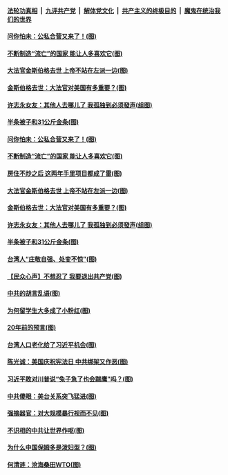 

####  [法轮功真相](../../../../basic/blob/master/README.md?t=09211331) &nbsp;|&nbsp; [九评共产党](../../../../9ping.md/blob/master/README.md?t=09211331) &nbsp;|&nbsp; [解体党文化](../../../../jtdwh.md/blob/master/README.md?t=09211331)  &nbsp;|&nbsp; [共产主义的终极目的](../../../../gczydzjmd.md/blob/master/README.md?t=09211331) &nbsp;|&nbsp; [魔鬼在统治我们的世界](../../../../mgztzwmdsj.md/blob/master/README.md?t=09211331) 

#### [问你怕未：公私合营又来了！(图)](../pages/p4/946745.md?t=09211331) 

#### [不断制造“流亡”的国家 能让人多喜欢它(图)](../pages/p4/946748.md?t=09211331) 

#### [大法官金斯伯格去世 上帝不站在左派一边(图)](../pages/p4/946743.md?t=09211331) 

#### [金斯伯格去世：大法官对美国有多重要？(图)](../pages/p4/946742.md?t=09211331) 

#### [许志永女友：其他人去哪儿了 我孤独到必须發声(组图)](../pages/p4/946741.md?t=09211331) 

#### [半条被子和31公斤金条(图)](../pages/p4/946677.md?t=09211331) 

#### [问你怕未：公私合营又来了！(图)](../pages/p4/946745.md?t=09211331) 

#### [不断制造“流亡”的国家 能让人多喜欢它(图)](../pages/p4/946748.md?t=09211331) 

#### [房住不炒之后 这两年手里项目都成了雷(图)](../pages/p4/946746.md?t=09211331) 

#### [大法官金斯伯格去世 上帝不站在左派一边(图)](../pages/p4/946743.md?t=09211331) 

#### [金斯伯格去世：大法官对美国有多重要？(图)](../pages/p4/946742.md?t=09211331) 

#### [许志永女友：其他人去哪儿了 我孤独到必须發声(组图)](../pages/p4/946741.md?t=09211331) 

#### [半条被子和31公斤金条(图)](../pages/p4/946677.md?t=09211331) 

#### [台湾人“庄敬自强、处变不惊”(图)](../pages/p4/946668.md?t=09211331) 

#### [【民众心声】不想忍了 我要退出共产党(图)](../pages/p4/946295.md?t=09211331) 

#### [中共的胡言乱语(图)](../pages/p4/946678.md?t=09211331) 

#### [为何留学生大多成了小粉红(图)](../pages/p4/946674.md?t=09211331) 

#### [20年前的预言(图)](../pages/p4/946568.md?t=09211331) 

#### [台湾人口老化给了习近平机会(图)](../pages/p4/946573.md?t=09211331) 

#### [陈光诚：美国庆祝宪法日 中共绑架又作恶(图)](../pages/p4/946581.md?t=09211331) 

#### [习近平敢对川普说“兔子急了也会踹鹰”吗？(图)](../pages/p4/946585.md?t=09211331) 

#### [中共傻眼：美台关系突飞猛进(图)](../pages/p4/946563.md?t=09211331) 

#### [强摘器官：对大规模暴行视而不见(图)](../pages/p4/946562.md?t=09211331) 

#### [不识相的中共让世界作呕(图)](../pages/p4/946463.md?t=09211331) 

#### [为什么中国保姆多是泼妇型？(图)](../pages/p4/946469.md?t=09211331) 

#### [何清涟：沧海桑田WTO(图)](../pages/p4/946462.md?t=09211331) 

